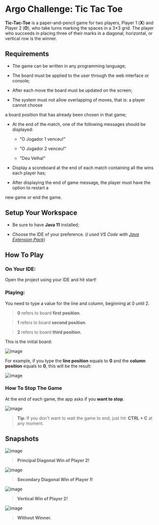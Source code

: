 
# Argo Challenge: Tic Tac Toe


**Tic-Tac-Toe** is a paper-and-pencil game for two players, Player 1 (**X**) and Player 2 (**O**), who take turns marking the spaces in a 3×3 grid. The player who succeeds in placing three of their marks in a diagonal, horizontal, or vertical row is the winner.


## Requirements


- The game can be written in any programming language;

- The board must be applied to the user through the web interface or console;

- After each move the board must be updated on the screen;

- The system must not allow overlapping of moves, that is: a player cannot choose

a board position that has already been chosen in that game;

- At the end of the match, one of the following messages should be displayed:

	- "O Jogador 1 venceu!"

	- "O Jogador 2 venceu!"

	- "Deu Velha!"

- Display a scoreboard at the end of each match containing all the wins each player has;

- After displaying the end of game message, the player must have the option to restart a

new game or end the game.


## Setup Your Workspace


- Be sure to have **Java 11** installed;

- Choose the IDE of your preference. (_I used VS Code with [Java Extension Pack](https://marketplace.visualstudio.com/items?itemName=vscjava.vscode-java-pack)_)


## How To Play


### On Your IDE:

Open the project using your IDE and hit start!

### Playing:

You need to type a value for the line and column, beginning at 0 until 2.

> **0** refers to board **first position**.

> **1** refers to board **second position**.

> **2** refers to board **third position**.

This is the initial board:

![image](https://drive.google.com/uc?export=view&id=1eMyW9m0yLczSvihX20GVBFgZwdn3VDa7)

For example, if you type the **line position** equals to **0** and the **column position** equals to **0**, this will be the result:

![image](https://drive.google.com/uc?export=view&id=143LV4GmT9nD0OCvg9erUDFcClDh1rl4B)

### How To Stop The Game

At the end of each game, the app asks if you **want to stop**.

![image](https://drive.google.com/uc?export=view&id=12WwtEv-DJl89XmXUtcAVnKCLmN8otw9B)

> **Tip**: If you don't want to wait the game to end, just hit: **CTRL + C** at any moment.


## Snapshots

![image](https://drive.google.com/uc?export=view&id=1qUt1IlJHFB_27smEzX-G8SP3ctKfMb41)

> **Principal Diagonal Win of Player 2!**

![image](https://drive.google.com/uc?export=view&id=1dabEUKCu_QaDF59MjjY4wEepmuUGpuL3)

> **Secondary Diagonal Win of Player 1!**

![image](https://drive.google.com/uc?export=view&id=1Jo5uzUTixPl7AiFRQ6lSeJzsGRc4hiUk)

> **Vertical Win of Player 2!**

![image](https://drive.google.com/uc?export=view&id=1ffa6GhRSJ6gIetgxZ9idtHoQKoIKlqBp)

> **Without Winner.**
